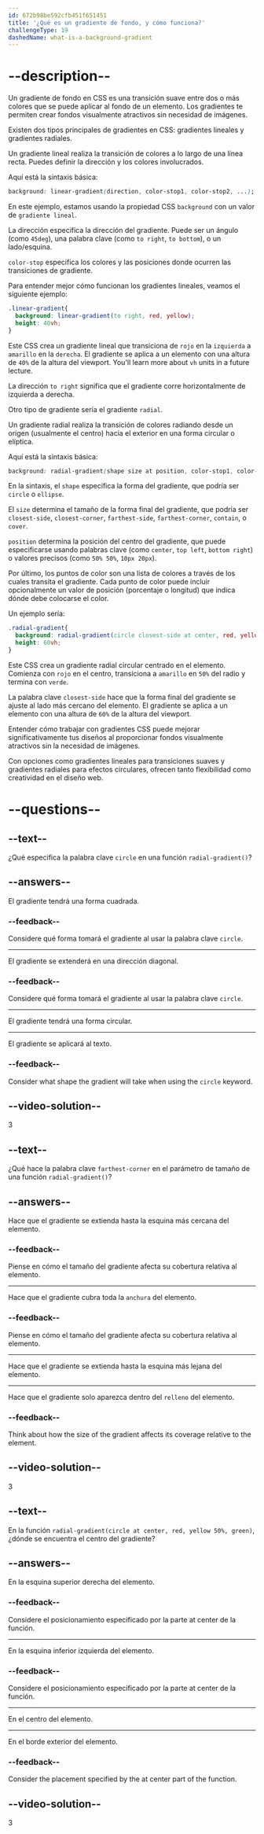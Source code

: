 ```yaml
---
id: 672b98be592cfb451f651451
title: '¿Qué es un gradiente de fondo, y cómo funciona?'
challengeType: 19
dashedName: what-is-a-background-gradient
---
```


# --description--

Un gradiente de fondo en CSS es una transición suave entre dos o más colores que se puede aplicar al fondo de un elemento. Los gradientes te permiten crear fondos visualmente atractivos sin necesidad de imágenes.

Existen dos tipos principales de gradientes en CSS: gradientes lineales y gradientes radiales.

Un gradiente lineal realiza la transición de colores a lo largo de una línea recta. Puedes definir la dirección y los colores involucrados.

Aquí está la sintaxis básica:

```css
background: linear-gradient(direction, color-stop1, color-stop2, ...);
```

En este ejemplo, estamos usando la propiedad CSS `background` con un valor de `gradiente lineal`.

La dirección especifica la dirección del gradiente. Puede ser un ángulo (como `45deg`), una palabra clave (como `to right`, `to bottom`), o un lado/esquina.

`color-stop` especifica los colores y las posiciones donde ocurren las transiciones de gradiente.

Para entender mejor cómo funcionan los gradientes lineales, veamos el siguiente ejemplo:

```css
.linear-gradient{
  background: linear-gradient(to right, red, yellow);
  height: 40vh;
}
```

Este CSS crea un gradiente lineal que transiciona de `rojo` en la `izquierda` a `amarillo` en la `derecha`. El gradiente se aplica a un elemento con una altura de `40%` de la altura del viewport. You'll learn more about `vh` units in a future lecture.

La dirección `to right` significa que el gradiente corre horizontalmente de izquierda a derecha.

Otro tipo de gradiente sería el gradiente `radial`.

Un gradiente radial realiza la transición de colores radiando desde un origen (usualmente el centro) hacia el exterior en una forma circular o elíptica.

Aquí está la sintaxis básica:

```css
background: radial-gradient(shape size at position, color-stop1, color-stop2, ...)
```

En la sintaxis, el `shape` especifica la forma del gradiente, que podría ser `circle` o `ellipse`.

El `size` determina el tamaño de la forma final del gradiente, que podría ser `closest-side`, `closest-corner`, `farthest-side`, `farthest-corner`, `contain`, o `cover`.

`position` determina la posición del centro del gradiente, que puede especificarse usando palabras clave (como `center`, `top left`, `bottom right`) o valores precisos (como `50% 50%`, `10px 20px`).

Por último, los puntos de color son una lista de colores a través de los cuales transita el gradiente. Cada punto de color puede incluir opcionalmente un valor de posición (porcentaje o longitud) que indica dónde debe colocarse el color.

Un ejemplo sería:

```css
.radial-gradient{
  background: radial-gradient(circle closest-side at center, red, yellow 50%, green);
  height: 60vh;
}
```

Este CSS crea un gradiente radial circular centrado en el elemento. Comienza con `rojo` en el centro, transiciona a `amarillo` en `50%` del radio y termina con `verde`.

La palabra clave `closest-side` hace que la forma final del gradiente se ajuste al lado más cercano del elemento. El gradiente se aplica a un elemento con una altura de `60%` de la altura del viewport.

Entender cómo trabajar con gradientes CSS puede mejorar significativamente tus diseños al proporcionar fondos visualmente atractivos sin la necesidad de imágenes.

Con opciones como gradientes lineales para transiciones suaves y gradientes radiales para efectos circulares, ofrecen tanto flexibilidad como creatividad en el diseño web.

# --questions--

## --text--

¿Qué especifica la palabra clave `circle` en una función `radial-gradient()`?

## --answers--

El gradiente tendrá una forma cuadrada.

### --feedback--

Considere qué forma tomará el gradiente al usar la palabra clave `circle`.

---

El gradiente se extenderá en una dirección diagonal.

### --feedback--

Considere qué forma tomará el gradiente al usar la palabra clave `circle`.

---

El gradiente tendrá una forma circular.

---

El gradiente se aplicará al texto.

### --feedback--

Consider what shape the gradient will take when using the `circle` keyword.

## --video-solution--

3

## --text--

¿Qué hace la palabra clave `farthest-corner` en el parámetro de tamaño de una función `radial-gradient()`?

## --answers--

Hace que el gradiente se extienda hasta la esquina más cercana del elemento.

### --feedback--

Piense en cómo el tamaño del gradiente afecta su cobertura relativa al elemento.

---

Hace que el gradiente cubra toda la `anchura` del elemento.

### --feedback--

Piense en cómo el tamaño del gradiente afecta su cobertura relativa al elemento.

---

Hace que el gradiente se extienda hasta la esquina más lejana del elemento.

---

Hace que el gradiente solo aparezca dentro del `relleno` del elemento.

### --feedback--

Think about how the size of the gradient affects its coverage relative to the element.

## --video-solution--

3

## --text--

En la función `radial-gradient(circle at center, red, yellow 50%, green)`, ¿dónde se encuentra el centro del gradiente?

## --answers--

En la esquina superior derecha del elemento.

### --feedback--

Considere el posicionamiento especificado por la parte at center de la función.

---

En la esquina inferior izquierda del elemento.

### --feedback--

Considere el posicionamiento especificado por la parte at center de la función.

---

En el centro del elemento.

---

En el borde exterior del elemento.

### --feedback--

Consider the placement specified by the at center part of the function.

## --video-solution--

3
